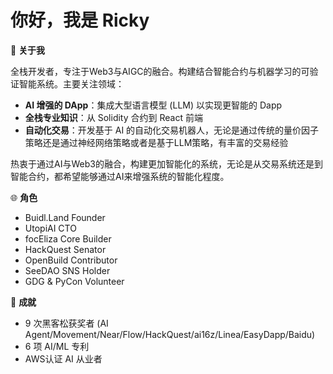 # 你好，我是 Ricky

👋 **关于我**

全栈开发者，专注于Web3与AIGC的融合。构建结合智能合约与机器学习的可验证智能系统。主要关注领域：

* **AI 增强的 DApp**：集成大型语言模型 (LLM) 以实现更智能的 Dapp
* **全栈专业知识**：从 Solidity 合约到 React 前端
* **自动化交易**：开发基于 AI 的自动化交易机器人，无论是通过传统的量价因子策略还是通过神经网络策略或者是基于LLM策略，有丰富的交易经验

热衷于通过AI与Web3的融合，构建更加智能化的系统，无论是从交易系统还是到智能合约，都希望能够通过AI来增强系统的智能化程度。

🌐 **角色**

* Buidl.Land Founder
* UtopiAI CTO
* focEliza Core Builder
* HackQuest Senator
* OpenBuild Contributor
* SeeDAO SNS Holder
* GDG & PyCon Volunteer

🚀 **成就**

* 9 次黑客松获奖者 (AI Agent/Movement/Near/Flow/HackQuest/ai16z/Linea/EasyDapp/Baidu)
* 6 项 AI/ML 专利
* AWS认证 AI 从业者
